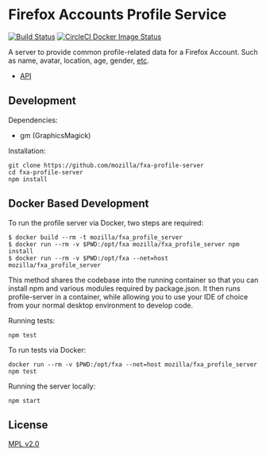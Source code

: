 # Firefox Accounts Profile Service

[![Build Status](https://travis-ci.org/mozilla/fxa-profile-server.svg?branch=master)](https://travis-ci.org/mozilla/fxa-profile-server)
[![CircleCI Docker Image Status](https://circleci.com/gh/mozilla/fxa-profile-server/tree/master.svg?style=svg)](https://circleci.com/gh/mozilla/fxa-profile-server/tree/master)

A server to provide common profile-related data for a Firefox Account.
Such as name, avatar, location, age, gender, [etc](https://wiki.mozilla.org/Identity/Firefox-Accounts#What_information_does_Firefox_Accounts_store_about_the_user.3F_Can_I_use_it_to_store_user_data_for_my_application_or_service.3F).

- [API](./docs/API.md)

## Development

Dependencies:

- gm (GraphicsMagick)

Installation:

```
git clone https://github.com/mozilla/fxa-profile-server
cd fxa-profile-server
npm install
```

## Docker Based Development

To run the profile server via Docker, two steps are required:

    $ docker build --rm -t mozilla/fxa_profile_server
    $ docker run --rm -v $PWD:/opt/fxa mozilla/fxa_profile_server npm install
    $ docker run --rm -v $PWD:/opt/fxa --net=host mozilla/fxa_profile_server

This method shares the codebase into the running container so that you can install npm and various modules required by package.json. It then runs profile-server in a container, while allowing you to use your IDE of choice from your normal desktop environment to develop code.

Running tests:

```
npm test
```

To run tests via Docker:

```
docker run --rm -v $PWD:/opt/fxa --net=host mozilla/fxa_profile_server npm test
```

Running the server locally:

```
npm start
```

## License

[MPL v2.0](./LICENSE)

